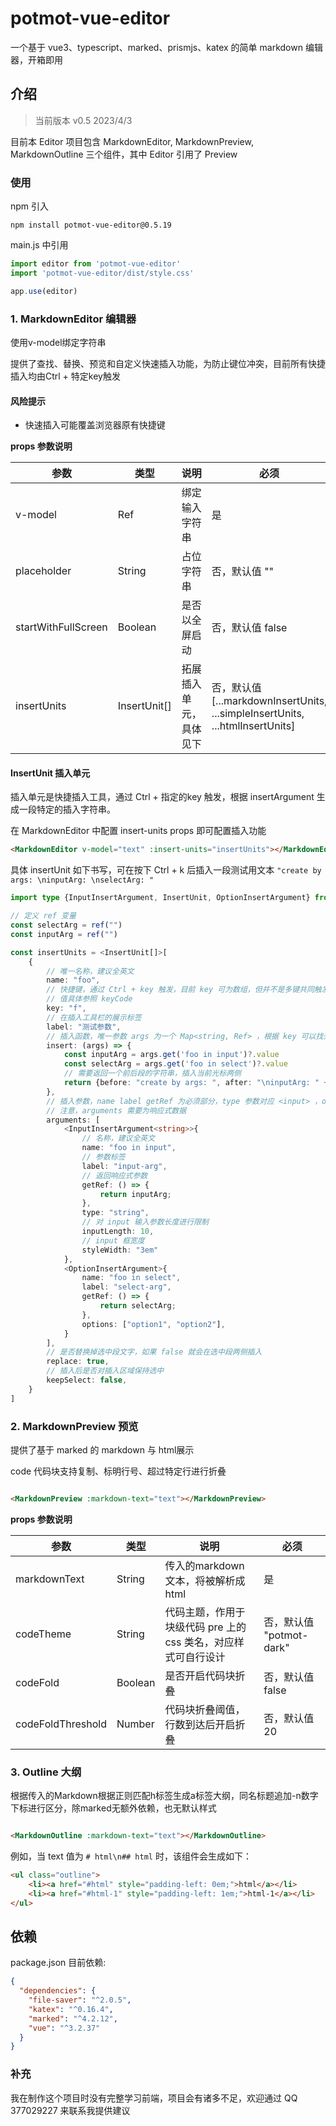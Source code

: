 # potmot-vue-editor

一个基于 vue3、typescript、marked、prismjs、katex 的简单 markdown 编辑器，开箱即用

## 介绍

> 当前版本 v0.5 2023/4/3

目前本 Editor 项目包含 MarkdownEditor, MarkdownPreview, MarkdownOutline 三个组件，其中 Editor 引用了 Preview

### 使用

npm 引入

```
npm install potmot-vue-editor@0.5.19
```

main.js 中引用

```javascript
import editor from 'potmot-vue-editor'
import 'potmot-vue-editor/dist/style.css'

app.use(editor)
```

### 1. MarkdownEditor 编辑器

使用v-model绑定字符串

提供了查找、替换、预览和自定义快速插入功能，为防止键位冲突，目前所有快捷插入均由Ctrl + 特定key触发

#### 风险提示
- 快速插入可能覆盖浏览器原有快捷键

**props 参数说明**

|参数| 类型 | 说明 | 必须 |
| -- | -- | -- | -- |
| v-model | Ref<String> | 绑定输入字符串 | 是 |
| placeholder | String | 占位字符串 | 否，默认值 "" |
| startWithFullScreen | Boolean | 是否以全屏启动 | 否，默认值 false |
| insertUnits | InsertUnit[] | 拓展插入单元，具体见下 | 否，默认值 [...markdownInsertUnits, ...simpleInsertUnits, ...htmlInsertUnits] |

#### InsertUnit 插入单元

插入单元是快捷插入工具，通过 Ctrl + 指定的key 触发，根据 insertArgument 生成一段特定的插入字符串。

在 MarkdownEditor 中配置 insert-units props 即可配置插入功能

```html
<MarkdownEditor v-model="text" :insert-units="insertUnits"></MarkdownEditor>
```

具体 insertUnit 如下书写，可在按下 Ctrl + k 后插入一段测试用文本 `"create by args: \ninputArg: \nselectArg: "`

```typescript
import type {InputInsertArgument, InsertUnit, OptionInsertArgument} from "potmot-vue-editor/dist/declare/insertUnit";

// 定义 ref 变量
const selectArg = ref("")
const inputArg = ref("")

const insertUnits = <InsertUnit[]>[
    {
        // 唯一名称，建议全英文
        name: "foo",
        // 快捷键，通过 Ctrl + key 触发，目前 key 可为数组，但并不是多键共同触发，而是平行可选
        // 值具体参照 keyCode
        key: "f",
        // 在插入工具栏的展示标签
        label: "测试参数",
        // 插入函数，唯一参数 args 为一个 Map<string, Ref> ，根据 key 可以找到对应的 insertArguments
        insert: (args) => {
            const inputArg = args.get('foo in input')?.value
            const selectArg = args.get('foo in select')?.value
            // 需要返回一个前后段的字符串，插入当前光标两侧
            return {before: "create by args: ", after: "\ninputArg: " + inputArg + "\nselectArg: " + selectArg}
        },
        // 插入参数，name label getRef 为必须部分，type 参数对应 <input> ，options 参数对应 <select>
        // 注意，arguments 需要为响应式数据
        arguments: [
            <InputInsertArgument<string>>{
                // 名称，建议全英文
                name: "foo in input",
                // 参数标签
                label: "input-arg",
                // 返回响应式参数
                getRef: () => {
                    return inputArg;
                },
                type: "string",
                // 对 input 输入参数长度进行限制
                inputLength: 10,
                // input 框宽度
                styleWidth: "3em"
            },
            <OptionInsertArgument>{
                name: "foo in select",
                label: "select-arg",
                getRef: () => {
                    return selectArg;
                },
                options: ["option1", "option2"],
            }
        ],
        // 是否替换掉选中段文字，如果 false 就会在选中段两侧插入
        replace: true,
        // 插入后是否对插入区域保持选中
        keepSelect: false,
    }
]
```


### 2. MarkdownPreview 预览

提供了基于 marked 的 markdown 与 html展示

code 代码块支持复制、标明行号、超过特定行进行折叠

```html

<MarkdownPreview :markdown-text="text"></MarkdownPreview>
```

**props 参数说明**

| 参数 | 类型 | 说明 | 必须 |
|--------------|--|-------------------------|---------------------|
| markdownText | String | 传入的markdown文本，将被解析成html | 是 |
| codeTheme | String | 代码主题，作用于块级代码 pre 上的 css 类名，对应样式可自行设计  | 否，默认值 "potmot-dark" |
| codeFold | Boolean | 是否开启代码块折叠 | 否，默认值 false |
| codeFoldThreshold | Number | 代码块折叠阈值，行数到达后开启折叠 | 否，默认值 20 |

### 3. Outline 大纲

根据传入的Markdown根据正则匹配h标签生成a标签大纲，同名标题追加-n数字下标进行区分，除marked无额外依赖，也无默认样式

```html

<MarkdownOutline :markdown-text="text"></MarkdownOutline>
```

例如，当 text 值为 `# html\n## html` 时，该组件会生成如下：

```html
<ul class="outline">
    <li><a href="#html" style="padding-left: 0em;">html</a></li>
    <li><a href="#html-1" style="padding-left: 1em;">html-1</a></li>
</ul>
```

## 依赖

package.json 目前依赖:

```json
{
  "dependencies": {
    "file-saver": "^2.0.5",
    "katex": "^0.16.4",
    "marked": "^4.2.12",
    "vue": "^3.2.37"
  }
}

```

### 补充

我在制作这个项目时没有完整学习前端，项目会有诸多不足，欢迎通过 QQ 377029227 来联系我提供建议